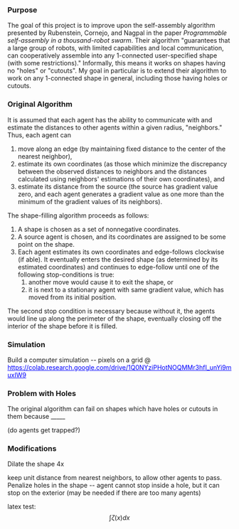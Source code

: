 <head>
    <style type="text/css">
       a:link {color: blue;}      /* unvisited link */
       a:visited {color: blue;}   /* visited link */
       a:hover {color: blue;}     /* mouse over link */
       a:active {color: blue;}    /* selected link */
    </style>
</head>

<script src="https://cdn.mathjax.org/mathjax/latest/MathJax.js?config=TeX-AMS-MML_HTMLorMML" type="text/javascript"></script>

### Purpose

The goal of this project is to improve upon the self-assembly algorithm presented by Rubenstein, Cornejo, and Nagpal in the paper <i>Programmable self-assembly in a thousand-robot swarm</i>. Their algorithm "guarantees that a large group of robots, with limited capabilities and local communication, can cooperatively assemble into any 1-connected user-specified shape (with some restrictions)." Informally, this means it works on shapes having no "holes" or "cutouts". My goal in particular is to extend their algorithm to work on any 1-connected shape in general, including those having holes or cutouts.

### Original Algorithm

It is assumed that each agent has the ability to communicate with and estimate the distances to other agents within a given radius, "neighbors." Thus, each agent can
1. move along an edge (by maintaining fixed distance to the center of the nearest neighbor),
2. estimate its own coordinates (as those which minimize the discrepancy between the observed distances to neighbors and the distances calculated using neighbors' estimations of their own coordinates), and
3. estimate its distance from the source (the source has gradient value zero, and each agent generates a gradient value as one more than the minimum of the gradient values of its neighbors).

The shape-filling algorithm proceeds as follows:
1. A shape is chosen as a set of nonnegative coordinates.
2. A source agent is chosen, and its coordinates are assigned to be some point on the shape.
3. Each agent estimates its own coordinates and edge-follows clockwise (if able). It eventually enters the desired shape (as determined by its estimated coordinates) and continues to edge-follow until one of the following stop-conditions is true:
   1. another move would cause it to exit the shape, or
   2. it is next to a stationary agent with same gradient value, which has moved from its initial position.
   
The second stop condition is necessary because without it, the agents would line up along the perimeter of the shape, eventually closing off the interior of the shape before it is filled.

### Simulation

Build a computer simulation  -- pixels on a grid @ https://colab.research.google.com/drive/1Q0NYziPHotNOQMMr3hfI_unYi9muxIW9

### Problem with Holes

The original algorithm can fail on shapes which have holes or cutouts in them because _____

(do agents get trapped?)

### Modifications

Dilate the shape 4x

keep unit distance from nearest neighbors, to allow other agents to pass. Penalize holes in the shape -- agent cannot stop inside a hole, but it can stop on the exterior (may be needed if there are too many agents)

latex test: $$\int \zeta(x) dx$$
